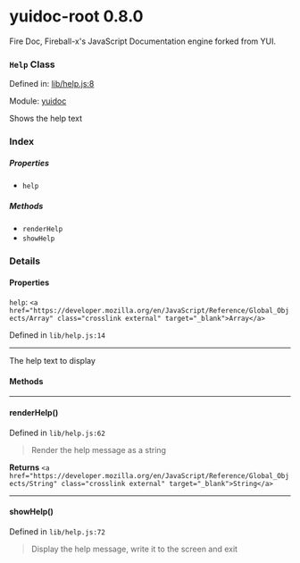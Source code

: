 
# yuidoc-root 0.8.0

Fire Doc, Fireball-x&#x27;s JavaScript Documentation engine forked from YUI.

### `Help` Class


Defined in: [lib/help.js:8](../files/lib/help.js.js)

Module: [yuidoc](../modules/yuidoc.md)




Shows the help text

### Index

##### Properties

  - `help`



##### Methods


  - `renderHelp`
  - `showHelp`





### Details


#### Properties


`help`: `<a href="https://developer.mozilla.org/en/JavaScript/Reference/Global_Objects/Array" class="crosslink external" target="_blank">Array</a>`

Defined in `lib/help.js:14`



---------------------

The help text to display







<!-- Method Block -->
#### Methods



--------------------------
#### renderHelp() 

Defined in `lib/help.js:62`



> Render the help message as a string


**Returns**
`<a href="https://developer.mozilla.org/en/JavaScript/Reference/Global_Objects/String" class="crosslink external" target="_blank">String</a>` 


--------------------------
#### showHelp() 

Defined in `lib/help.js:72`



> Display the help message, write it to the screen and exit






